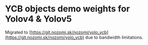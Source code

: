 # YCB objects demo weights for Yolov4 & Yolov5

Migrated to [https://git.nozomi.sk/nozomi/yolo_ycb](https://git.nozomi.sk/nozomi/yolo_ycb) due to bandwidth limitations.

